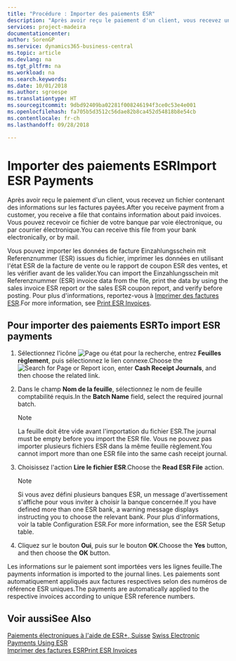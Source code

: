 ```yaml
---
title: "Procédure : Importer des paiements ESR"
description: "Après avoir reçu le paiement d'un client, vous recevez un fichier contenant des informations sur les factures payées. Vous pouvez recevoir ce fichier de votre banque par voie électronique, ou par courrier électronique."
services: project-madeira
documentationcenter: 
author: SorenGP
ms.service: dynamics365-business-central
ms.topic: article
ms.devlang: na
ms.tgt_pltfrm: na
ms.workload: na
ms.search.keywords: 
ms.date: 10/01/2018
ms.author: sgroespe
ms.translationtype: HT
ms.sourcegitcommit: 9dbd92409ba02281f008246194f3ce0c53e4e001
ms.openlocfilehash: fa705b5d3512c56dae82b8ca452d54818b8e54cb
ms.contentlocale: fr-ch
ms.lasthandoff: 09/28/2018

---
```

# <a name="import-esr-payments"></a><span data-ttu-id="38580-104">Importer des paiements ESR</span><span class="sxs-lookup"><span data-stu-id="38580-104">Import ESR Payments</span></span>
<span data-ttu-id="38580-105">Après avoir reçu le paiement d'un client, vous recevez un fichier contenant des informations sur les factures payées.</span><span class="sxs-lookup"><span data-stu-id="38580-105">After you receive payment from a customer, you receive a file that contains information about paid invoices.</span></span> <span data-ttu-id="38580-106">Vous pouvez recevoir ce fichier de votre banque par voie électronique, ou par courrier électronique.</span><span class="sxs-lookup"><span data-stu-id="38580-106">You can receive this file from your bank electronically, or by mail.</span></span>  

<span data-ttu-id="38580-107">Vous pouvez importer les données de facture Einzahlungsschein mit Referenznummer (ESR) issues du fichier, imprimer les données en utilisant l'état ESR de la facture de vente ou le rapport de coupon ESR des ventes, et les vérifier avant de les valider.</span><span class="sxs-lookup"><span data-stu-id="38580-107">You can import the Einzahlungsschein mit Referenznummer (ESR) invoice data from the file, print the data by using the sales invoice ESR report or the sales ESR coupon report, and verify before posting.</span></span> <span data-ttu-id="38580-108">Pour plus d'informations, reportez-vous à [Imprimer des factures ESR](how-to-print-esr-invoices.md).</span><span class="sxs-lookup"><span data-stu-id="38580-108">For more information, see [Print ESR Invoices](how-to-print-esr-invoices.md).</span></span>  

## <a name="to-import-esr-payments"></a><span data-ttu-id="38580-109">Pour importer des paiements ESR</span><span class="sxs-lookup"><span data-stu-id="38580-109">To import ESR payments</span></span>  

1.  <span data-ttu-id="38580-110">Sélectionnez l'icône ![Page ou état pour la recherche](../../media/ui-search/search_small.png "Page ou état pour la recherche"), entrez **Feuilles règlement**, puis sélectionnez le lien connexe.</span><span class="sxs-lookup"><span data-stu-id="38580-110">Choose the ![Search for Page or Report](../../media/ui-search/search_small.png "Search for Page or Report icon") icon, enter **Cash Receipt Journals**, and then choose the related link.</span></span>  
2.  <span data-ttu-id="38580-111">Dans le champ **Nom de la feuille**, sélectionnez le nom de feuille comptabilité requis.</span><span class="sxs-lookup"><span data-stu-id="38580-111">In the **Batch Name** field, select the required journal batch.</span></span>  

    > [!NOTE]  
    >  <span data-ttu-id="38580-112">La feuille doit être vide avant l'importation du fichier ESR.</span><span class="sxs-lookup"><span data-stu-id="38580-112">The journal must be empty before you import the ESR file.</span></span> <span data-ttu-id="38580-113">Vous ne pouvez pas importer plusieurs fichiers ESR dans la même feuille règlement.</span><span class="sxs-lookup"><span data-stu-id="38580-113">You cannot import more than one ESR file into the same cash receipt journal.</span></span>  

3.  <span data-ttu-id="38580-114">Choisissez l'action **Lire le fichier ESR**.</span><span class="sxs-lookup"><span data-stu-id="38580-114">Choose the **Read ESR File** action.</span></span>  

    > [!NOTE]  
    >  <span data-ttu-id="38580-115">Si vous avez défini plusieurs banques ESR, un message d'avertissement s'affiche pour vous inviter à choisir la banque concernée.</span><span class="sxs-lookup"><span data-stu-id="38580-115">If you have defined more than one ESR bank, a warning message displays instructing you to choose the relevant bank.</span></span> <span data-ttu-id="38580-116">Pour plus d'informations, voir la table Configuration ESR.</span><span class="sxs-lookup"><span data-stu-id="38580-116">For more information, see the ESR Setup table.</span></span>  

4.  <span data-ttu-id="38580-117">Cliquez sur le bouton **Oui**, puis sur le bouton **OK**.</span><span class="sxs-lookup"><span data-stu-id="38580-117">Choose the **Yes** button, and then choose the **OK** button.</span></span>  

<span data-ttu-id="38580-118">Les informations sur le paiement sont importées vers les lignes feuille.</span><span class="sxs-lookup"><span data-stu-id="38580-118">The payments information is imported to the journal lines.</span></span> <span data-ttu-id="38580-119">Les paiements sont automatiquement appliqués aux factures respectives selon des numéros de référence ESR uniques.</span><span class="sxs-lookup"><span data-stu-id="38580-119">The payments are automatically applied to the respective invoices according to unique ESR reference numbers.</span></span>  

## <a name="see-also"></a><span data-ttu-id="38580-120">Voir aussi</span><span class="sxs-lookup"><span data-stu-id="38580-120">See Also</span></span>  
 <span data-ttu-id="38580-121">[Paiements électroniques à l'aide de ESR+, Suisse](swiss-electronic-payments-using-esr.md) </span><span class="sxs-lookup"><span data-stu-id="38580-121">[Swiss Electronic Payments Using ESR](swiss-electronic-payments-using-esr.md) </span></span>  
 [<span data-ttu-id="38580-122">Imprimer des factures ESR</span><span class="sxs-lookup"><span data-stu-id="38580-122">Print ESR Invoices</span></span>](how-to-print-esr-invoices.md)


